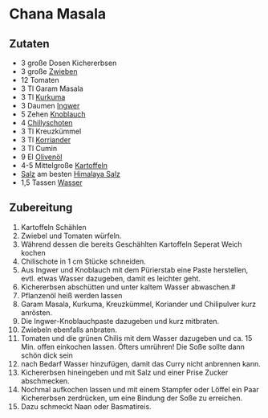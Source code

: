 # Chana Masala
## Zutaten
- 3 große Dosen Kichererbsen
- 3 große [Zwieben](../Rohstoffe/Hochwertige_Rohstoffe/Zwiebel.md)
- 12 Tomaten
- 3 Tl Garam Masala
- 3 Tl [Kurkuma](../Rohstoffe/Hochwertige_Rohstoffe/Kurkuma.md)
- 3 Daumen [Ingwer](../Rohstoffe/Hochwertige_Rohstoffe/Ingwer.md)
- 5 Zehen [Knoblauch](../Rohstoffe/Hochwertige_Rohstoffe/Knoblauch.md)
- 4 [Chillyschoten](../Rohstoffe/Hochwertige_Rohstoffe/Chilly.md)
- 3 Tl Kreuzkümmel
- 3 Tl [Korriander](../Rohstoffe/Hochwertige_Rohstoffe/Korriander.md)
- 3 Tl Cumin
- 9 El [Olivenöl](../Rohstoffe/Hochwertige_Rohstoffe/Olivenöl.md)
- 4-5 Mittelgroße [Kartoffeln](../Rohstoffe/Hochwertige_Rohstoffe/Kartoffel.md)
- [Salz](../Rohstoffe/Hochwertige_Rohstoffe/Salze/Salz.md) am besten [Himalaya Salz](../Wichtige_Nährstoffquellen/Lebensmittelkategorisierung_nach_Wertigkeit/Hochwertige_Lebensmittel.md#Himalaya%20Salz)
- 1,5 Tassen [Wasser](../Rohstoffe/Hochwertige_Rohstoffe/Wasser.md)


## Zubereitung
1. Kartoffeln Schählen
2. Zwiebel und Tomaten würfeln. 
3. Während dessen die bereits Geschählten Kartoffeln Seperat Weich kochen
4. Chilischote in 1 cm Stücke schneiden. 
5. Aus Ingwer und Knoblauch mit dem Pürierstab eine Paste herstellen, evtl. etwas Wasser dazugeben, damit es leichter geht. 
6. Kichererbsen abschütten und unter kaltem Wasser abwaschen.#
7. Pflanzenöl heiß werden lassen 
8. Garam Masala, Kurkuma, Kreuzkümmel, Koriander und Chilipulver kurz anrösten. 
9. Die Ingwer-Knoblauchpaste dazugeben und kurz mitbraten. 
10. Zwiebeln ebenfalls anbraten. 
11. Tomaten und die grünen Chilis mit dem Wasser dazugeben und ca. 15 Min. offen einkochen lassen. Öfters umrühren! Die Soße sollte dann schön dick sein 
12. nach Bedarf Wasser hinzufügen, damit das Curry nicht anbrennen kann.
13. Kichererbsen hineingeben und mit Salz und einer Prise Zucker abschmecken.
14. Nochmal aufkochen lassen und mit einem Stampfer oder Löffel ein Paar Kichererbsen zerdrücken, um eine Bindung der Soße zu erreichen.
15. Dazu schmeckt Naan oder Basmatireis.

